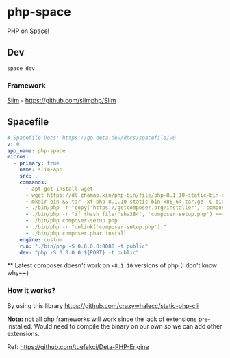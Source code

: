 # php-space

PHP on Space!

## Dev

```
space dev
```

### Framework

[Slim](https://github.com/slimphp/Slim) - https://github.com/slimphp/Slim

## Spacefile

```yaml
# Spacefile Docs: https://go.deta.dev/docs/spacefile/v0
v: 0
app_name: php-space
micros:
  - primary: true
    name: slim-app
    src: .
    commands:
      - apt-get install wget
      - wget https://dl.zhamao.xin/php-bin/file/php-8.1.10-static-bin-x86_64.tar.gz
      - mkdir bin && tar -xf php-8.1.10-static-bin-x86_64.tar.gz -C bin
      - ./bin/php -r "copy('https://getcomposer.org/installer', 'composer-setup.php');"
      - ./bin/php -r "if (hash_file('sha384', 'composer-setup.php') === '55ce33d7678c5a611085589f1f3ddf8b3c52d662cd01d4ba75c0ee0459970c2200a51f492d557530c71c15d8dba01eae') { echo 'Installer verified'; } else { echo 'Installer corrupt'; unlink('composer-setup.php'); } echo PHP_EOL;"
      - ./bin/php composer-setup.php
      - ./bin/php -r "unlink('composer-setup.php');"
      - ./bin/php composer.phar install
    engine: custom
    run: "./bin/php -S 0.0.0.0:8080 -t public"
    dev: "php -S 0.0.0.0:${PORT} -t public"
```

\*\* Latest composer doesn't work on `<8.1.10` versions of php (I don't know why~~)

### How it works?

By using this library https://github.com/crazywhalecc/static-php-cli

**Note:** not all php frameworks will work since the lack of extensions pre-installed. Would need to compile the binary on our own so we can add other extensions.

Ref: https://github.com/tuefekci/Deta-PHP-Engine
